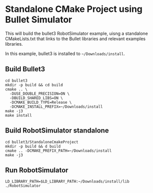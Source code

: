Standalone CMake Project using Bullet Simulator
===============================================

This will build the bullet3 RobotSimulator example,
uisng a standalone CMakeLists.txt that links to the
Bullet libraries and relevant examples libraries.

In this example, bullet3 is installed to `~/Downloads/install`.


Build Bullet3
-------------

    cd bullet3
    mkdir -p build && cd build
    cmake .. \
      -DUSE_DOUBLE_PRECISION=ON \
      -DBUILD_SHARED_LIBS=ON \
      -DCMAKE_BUILD_TYPE=Release \
      -DCMAKE_INSTALL_PREFIX=~/Downloads/install
    make -j3
    make install

Build RobotSimulator standalone
-------------------------------

    cd bullet3/StandaloneCmakeProject
    mkdir -p build && d build
    cmake .. -DCMAKE_PREFIX_PATH=~/Downloads/install
    make -j3

Run RobotSimulator
------------------

    LD_LIBRARY_PATH=$LD_LIBRARY_PATH:~/Downloads/install/lib
    ./RobotSimulator
